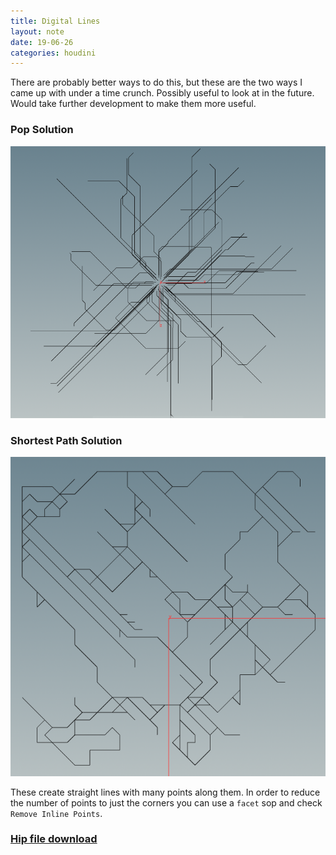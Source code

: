 ```yaml
---
title: Digital Lines
layout: note
date: 19-06-26
categories: houdini
---
```


There are probably better ways to do this, but these are the two ways I came up with under a time crunch. Possibly useful to look at in the future. Would take further development to make them more useful.

### Pop Solution
![Digital Lines Pop](/assets/images/19-06-26-digital-lines-pop.png)

### Shortest Path Solution
![Digital Lines Short](/assets/images/19-06-26-digital-lines-short.png)

These create straight lines with many points along them. In order to reduce the number of points to just the corners you can use a `facet` sop and check `Remove Inline Points`.

### [Hip file download](/assets/projects/houdini/19-06-26-digital-lines.hip)
